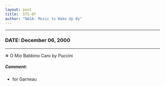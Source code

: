 ```yaml
---
layout: post
title:  STS-97
author: "NASA: Music to Wake Up By"
---
```


----
### DATE: December 06, 2000
----
✵ O Mio Babbino Caro by Puccini

##### Comment:
* for Garneau
